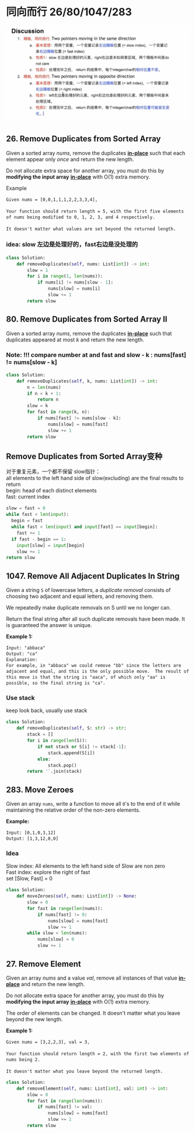 # 同向而行 26/80/1047/283

![](../.gitbook/assets/image%20%289%29.png)

## 26. Remove Duplicates from Sorted Array

Given a sorted array _nums_, remove the duplicates [**in-place**](https://en.wikipedia.org/wiki/In-place_algorithm) such that each element appear only _once_ and return the new length.

Do not allocate extra space for another array, you must do this by **modifying the input array** [**in-place**](https://en.wikipedia.org/wiki/In-place_algorithm) with O\(1\) extra memory.

Example

```text
Given nums = [0,0,1,1,1,2,2,3,3,4],

Your function should return length = 5, with the first five elements of nums being modified to 0, 1, 2, 3, and 4 respectively.

It doesn't matter what values are set beyond the returned length.
```

### idea: slow 左边是处理好的，fast右边是没处理的

```python
class Solution:
    def removeDuplicates(self, nums: List[int]) -> int:
        slow = 1
        for i in range(1, len(nums)):
            if nums[i] != nums[slow - 1]:
                nums[slow] = nums[i]
                slow += 1
        return slow
```

## 80. Remove Duplicates from Sorted Array II

Given a sorted array _nums_, remove the duplicates [**in-place**](https://en.wikipedia.org/wiki/In-place_algorithm) such that duplicates appeared at most _k_ and return the new length.

### Note: !!! compare number at and fast and  slow - k : **nums\[fast\] != nums\[slow - k\]**

```python
class Solution:
    def removeDuplicates(self, k, nums: List[int]) -> int:
        n = len(nums)
        if n < k + 1:
            return n
        slow = k
        for fast in range(k, n):
            if nums[fast] != nums[slow - k]:
                nums[slow] = nums[fast]
                slow += 1
        return slow
```

## Remove Duplicates from Sorted Array变种

对于重复元素，一个都不保留 slow指针：  
all elements to the left hand side of slow\(excluding\) are the final results to return   
begin: head of each distinct elements   
fast: current index

```python
slow = fast = 0
while fast < len(input):
  begin = fast
  while fast < len(input) and input[fast] == input[begin]:
    fast += 1
  if fast - begin == 1:
    input[slow] = input[begin]
    slow += 1
return slow
```

## **1047.** Remove All Adjacent Duplicates In String

Given a string `S` of lowercase letters, a _duplicate removal_ consists of choosing two adjacent and equal letters, and removing them.

We repeatedly make duplicate removals on S until we no longer can.

Return the final string after all such duplicate removals have been made.  It is guaranteed the answer is unique.

**Example 1:**

```text
Input: "abbaca"
Output: "ca"
Explanation: 
For example, in "abbaca" we could remove "bb" since the letters are adjacent and equal, and this is the only possible move.  The result of this move is that the string is "aaca", of which only "aa" is possible, so the final string is "ca".
```

### Use stack

keep look back, usually use stack

```python
class Solution:
    def removeDuplicates(self, S: str) -> str:
        stack = []
        for i in range(len(S)):
            if not stack or S[i] != stack[-1]:
                stack.append(S[i])
            else:
                stack.pop()
        return ''.join(stack)
```

## 283. Move Zeroes

Given an array `nums`, write a function to move all `0`'s to the end of it while maintaining the relative order of the non-zero elements.

**Example:**

```text
Input: [0,1,0,3,12]
Output: [1,3,12,0,0]
```

### Idea

Slow index: All elements to the left hand side of Slow are non zero   
Fast index: explore the right of fast   
set \[Slow, Fast\] = 0

```python
class Solution:
    def moveZeroes(self, nums: List[int]) -> None:
        slow = 0
        for fast in range(len(nums)):
            if nums[fast] != 0:
                nums[slow] = nums[fast]
                slow += 1
        while slow < len(nums):
            nums[slow] = 0
            slow += 1
```

## 27. Remove Element

Given an array _nums_ and a value _val_, remove all instances of that value [**in-place**](https://en.wikipedia.org/wiki/In-place_algorithm) and return the new length.

Do not allocate extra space for another array, you must do this by **modifying the input array** [**in-place**](https://en.wikipedia.org/wiki/In-place_algorithm) with O\(1\) extra memory.

The order of elements can be changed. It doesn't matter what you leave beyond the new length.

**Example 1:**

```text
Given nums = [3,2,2,3], val = 3,

Your function should return length = 2, with the first two elements of nums being 2.

It doesn't matter what you leave beyond the returned length.
```

```python
class Solution:
    def removeElement(self, nums: List[int], val: int) -> int:
        slow = 0
        for fast in range(len(nums)):
            if nums[fast] != val:
                nums[slow] = nums[fast]
                slow += 1
        return slow
```

## 

